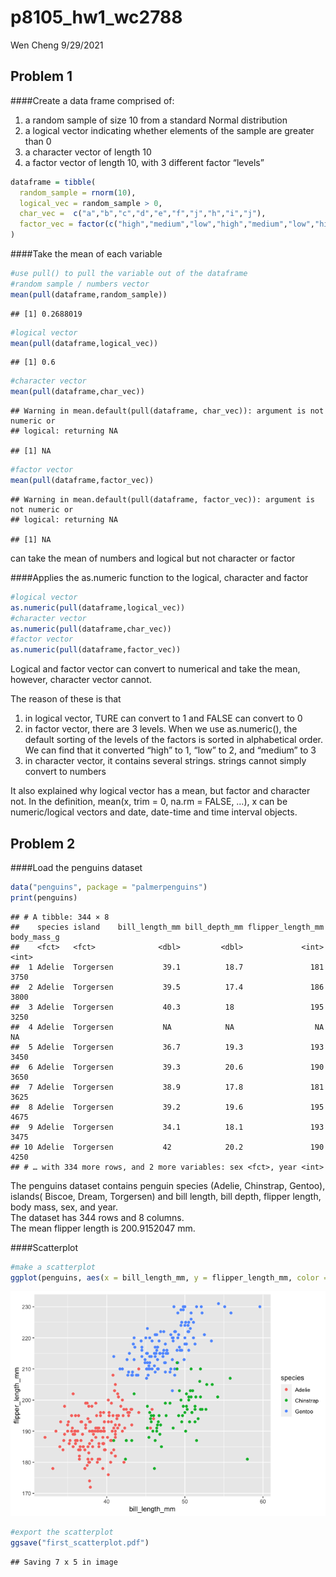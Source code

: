 p8105\_hw1\_wc2788
================
Wen Cheng
9/29/2021

## Problem 1

\#\#\#\#Create a data frame comprised of:

1.  a random sample of size 10 from a standard Normal distribution
2.  a logical vector indicating whether elements of the sample are
    greater than 0
3.  a character vector of length 10
4.  a factor vector of length 10, with 3 different factor “levels”

``` r
dataframe = tibble(
  random_sample = rnorm(10),
  logical_vec = random_sample > 0,
  char_vec =  c("a","b","c","d","e","f","j","h","i","j"),
  factor_vec = factor(c("high","medium","low","high","medium","low","high","medium","low","high") )
)
```

\#\#\#\#Take the mean of each variable

``` r
#use pull() to pull the variable out of the dataframe
#random sample / numbers vector
mean(pull(dataframe,random_sample))
```

    ## [1] 0.2688019

``` r
#logical vector
mean(pull(dataframe,logical_vec))
```

    ## [1] 0.6

``` r
#character vector
mean(pull(dataframe,char_vec))
```

    ## Warning in mean.default(pull(dataframe, char_vec)): argument is not numeric or
    ## logical: returning NA

    ## [1] NA

``` r
#factor vector
mean(pull(dataframe,factor_vec))
```

    ## Warning in mean.default(pull(dataframe, factor_vec)): argument is not numeric or
    ## logical: returning NA

    ## [1] NA

can take the mean of numbers and logical but not character or factor

\#\#\#\#Applies the as.numeric function to the logical, character and
factor

``` r
#logical vector
as.numeric(pull(dataframe,logical_vec))
#character vector
as.numeric(pull(dataframe,char_vec))
#factor vector
as.numeric(pull(dataframe,factor_vec))
```

Logical and factor vector can convert to numerical and take the mean,
however, character vector cannot.

The reason of these is that  
1. in logical vector, TURE can convert to 1 and FALSE can convert to 0  
2. in factor vector, there are 3 levels. When we use as.numeric(), the
default sorting of the levels of the factors is sorted in alphabetical
order. We can find that it converted “high” to 1, “low” to 2, and
“medium” to 3  
3. in character vector, it contains several strings. strings cannot
simply convert to numbers

It also explained why logical vector has a mean, but factor and
character not. In the definition, mean(x, trim = 0, na.rm = FALSE, …), x
can be numeric/logical vectors and date, date-time and time interval
objects.

## Problem 2

\#\#\#\#Load the penguins dataset

``` r
data("penguins", package = "palmerpenguins")
print(penguins)
```

    ## # A tibble: 344 × 8
    ##    species island    bill_length_mm bill_depth_mm flipper_length_mm body_mass_g
    ##    <fct>   <fct>              <dbl>         <dbl>             <int>       <int>
    ##  1 Adelie  Torgersen           39.1          18.7               181        3750
    ##  2 Adelie  Torgersen           39.5          17.4               186        3800
    ##  3 Adelie  Torgersen           40.3          18                 195        3250
    ##  4 Adelie  Torgersen           NA            NA                  NA          NA
    ##  5 Adelie  Torgersen           36.7          19.3               193        3450
    ##  6 Adelie  Torgersen           39.3          20.6               190        3650
    ##  7 Adelie  Torgersen           38.9          17.8               181        3625
    ##  8 Adelie  Torgersen           39.2          19.6               195        4675
    ##  9 Adelie  Torgersen           34.1          18.1               193        3475
    ## 10 Adelie  Torgersen           42            20.2               190        4250
    ## # … with 334 more rows, and 2 more variables: sex <fct>, year <int>

The penguins dataset contains penguin species (Adelie, Chinstrap,
Gentoo), islands( Biscoe, Dream, Torgersen) and bill length, bill depth,
flipper length, body mass, sex, and year.  
The dataset has 344 rows and 8 columns.  
The mean flipper length is 200.9152047 mm.

\#\#\#\#Scatterplot

``` r
#make a scatterplot
ggplot(penguins, aes(x = bill_length_mm, y = flipper_length_mm, color = species)) + geom_point()
```

![](p8105_hw1_wc2788_files/figure-gfm/unnamed-chunk-5-1.png)<!-- -->

``` r
#export the scatterplot
ggsave("first_scatterplot.pdf")
```

    ## Saving 7 x 5 in image
